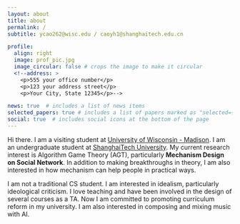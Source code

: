 ```yaml
---
layout: about
title: about
permalink: /
subtitle: ycao262@wisc.edu / caoyh1@shanghaitech.edu.cn

profile:
  align: right
  image: prof_pic.jpg
  image_circular: false # crops the image to make it circular
  <!--address: >
    <p>555 your office number</p>
    <p>123 your address street</p>
    <p>Your City, State 12345</p>-->

news: true  # includes a list of news items
selected_papers: true # includes a list of papers marked as "selected={true}"
social: true  # includes social icons at the bottom of the page
---
```


Hi there. I am a visiting student at [University of Wisconsin - Madison](https://www.wisc.edu/). I am an undergraduate student at [ShanghaiTech University](https://www.shanghaitech.edu.cn/eng/). My current research interest is Algorithm Game Theory (AGT), particularly **Mechanism Design on Social Network**. In addition to making breakthroughs in theory, I am also interested in how mechanism can help people in practical ways.

I am not a traditional CS student. I am interested in idealism, particularly ideological criticism. I love teaching and have been involved in the design of several courses as a TA. Now I am committed to promoting curriculum reform in my university. I am also interested in composing and mixing music with AI.

<!--Write your biography here. Tell the world about yourself. Link to your favorite [subreddit](http://reddit.com). You can put a picture in, too. The code is already in, just name your picture `prof_pic.jpg` and put it in the `img/` folder.

Put your address / P.O. box / other info right below your picture. You can also disable any these elements by editing `profile` property of the YAML header of your `_pages/about.md`. Edit `_bibliography/papers.bib` and Jekyll will render your [publications page](/al-folio/publications/) automatically.

Link to your social media connections, too. This theme is set up to use [Font Awesome icons](http://fortawesome.github.io/Font-Awesome/) and [Academicons](https://jpswalsh.github.io/academicons/), like the ones below. Add your Facebook, Twitter, LinkedIn, Google Scholar, or just disable all of them.-->

